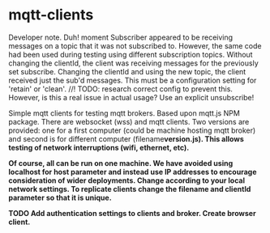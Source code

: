 # mqtt-clients

Developer note. Duh! moment
Subscriber appeared to be receiving messages on a topic that it was not subscribed to. However, the same code had been used during testing using different subscription topics. Without changing the clientId, the client was receiving messages for the previously set subscribe. Changing the clientId and using the new topic, the client received just the sub'd messages.
This must be a configuration setting for 'retain' or 'clean'.
//! TODO: research correct config to prevent this. However, is this a real issue in actual usage? Use an explicit unsubscribe!

Simple mqtt clients for testing mqtt brokers. Based upon mqtt.js NPM package.
There are websocket (wss) and mqtt clients.
Two versions are provided: one for a first computer (could be machine hosting mqtt broker) and second is for different computer (filename<B>version.js). This allows testing of network interruptions (wifi, ethernet, etc).

Of course, all can be run on one machine. We have avoided using localhost for host parameter and instead use IP addresses to encourage consideration of wider deployments. Change according to your local network settings.
To replicate clients change the filename and clientId parameter so that it is unique.

TODO
Add authentication settings to clients and broker.
Create browser client.
